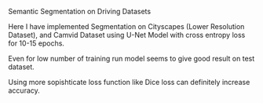 Semantic Segmentation on Driving Datasets

Here I have implemented Segmentation on Cityscapes (Lower Resolution Dataset), and Camvid Dataset using U-Net Model with cross entropy loss for 10-15 epochs.

Even for low number of training run model seems to give good result on test dataset.



Using more sopishticate loss function like Dice loss can definitely increase accuracy.